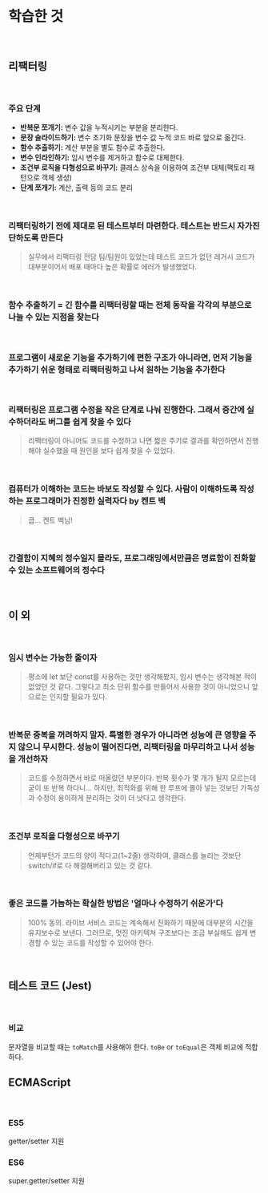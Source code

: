 # 학습한 것

<br>

## 리팩터링

<br>

### 주요 단계

* **반복문 쪼개기:** 변수 값을 누적시키는 부분을 분리한다.
* **문장 슬라이드하기:** 변수 초기화 문장을 변수 값 누적 코드 바로 앞으로 옮긴다.
* **함수 추출하기:** 계산 부분을 별도 함수로 추출한다.
* **변수 인라인하기:** 임시 변수를 제거하고 함수로 대체한다.
* **조건부 로직을 다형성으로 바꾸기:** 클래스 상속을 이용하여 조건부 대체(팩토리 패턴으로 객체 생성)
* **단계 쪼개기:** 계산, 출력 등의 코드 분리

<br>

### 리팩터링하기 전에 제대로 된 테스트부터 마련한다. 테스트는 반드시 자가진단하도록 만든다

> 실무에서 리팩터링 전담 팀/팀원이 있었는데 테스트 코드가 없던 레거시 코드가 대부분이어서 배포 때마다 높은 확률로 에러가 발생했었다.

<br>

### 함수 추출하기 = 긴 함수를 리팩터링할 때는 전체 동작을 각각의 부분으로 나눌 수 있는 지점을 찾는다

<br>

### 프로그램이 새로운 기능을 추가하기에 편한 구조가 아니라면, 먼저 기능을 추가하기 쉬운 형태로 리팩터링하고 나서 원하는 기능을 추가한다

<br>

### 리팩터링은 프로그램 수정을 작은 단계로 나눠 진행한다. 그래서 중간에 실수하더라도 버그를 쉽게 찾을 수 있다

> 리팩터링이 아니어도 코드를 수정하고 나면 짧은 주기로 결과를 확인하면서 진행해야 실수했을 때 원인을 보다 쉽게 찾을 수 있었다.

<br>

### 컴퓨터가 이해하는 코드는 바보도 작성할 수 있다. 사람이 이해하도록 작성하는 프로그래머가 진정한 실력자다 by 켄트 벡

> 큽... 켄트 벡님!

<br>

### 간결함이 지혜의 정수일지 몰라도, 프로그래밍에서만큼은 명료함이 진화할 수 있는 소프트웨어의 정수다

<br>

## 이 외

<br>

### 임시 변수는 가능한 줄이자

> 평소에 let 보단 const를 사용하는 것만 생각해봤지, 임시 변수는 생각해본 적이 없었던 것 같다. 그렇다고 최소 단위 함수를 만들어서 사용한 것이 아니었으니 앞으로는 인지할 필요가 있다.

<br>

### 반복문 중복을 꺼려하지 말자. 특별한 경우가 아니라면 성능에 큰 영향을 주지 않으니 무시한다. 성능이 떨어진다면, 리팩터링을 마무리하고 나서 성능을 개선하자

> 코드를 수정하면서 바로 떠올렸던 부분이다. 반복 횟수가 몇 개가 될지 모르는데 굳이 또 반복 하다니... 하지만, 최적화를 위해 한 루프에 몰아 넣는 것보단 가독성과 수정이 용이하게 분리하는 것이 더 낫다고 생각한다.

<br>

### 조건부 로직을 다형성으로 바꾸기

> 언제부턴가 코드의 양이 적다고(1~2줄) 생각하여, 클래스를 늘리는 것보단 switch/if로 다 해결해버리고 있는 것 같다.

<br>

### 좋은 코드를 가늠하는 확실한 방법은 '얼마나 수정하기 쉬운가'다

> 100% 동의. 라이브 서비스 코드는 계속해서 진화하기 때문에 대부분의 시간을 유지보수로 보낸다. 그러므로, 멋진 아키텍쳐 구조보다는 조금 부실해도 쉽게 변경할 수 있는 코드를 작성할 수 있어야 한다.

<br>

## 테스트 코드 (Jest)

<br>

### 비교

문자열을 비교할 때는 `toMatch`를 사용해야 한다.
`toBe` or `toEqual`은 객체 비교에 적합하다.

## ECMAScript

<br>

### ES5

getter/setter 지원

### ES6

super.getter/setter 지원
